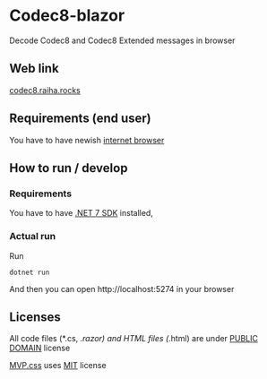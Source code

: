 # Codec8-blazor

Decode Codec8 and Codec8 Extended messages in browser

## Web link

[codec8.raiha.rocks](https://codec8.raiha.rocks/)

## Requirements (end user)

You have to have newish [internet browser](https://docs.microsoft.com/en-us/aspnet/core/blazor/supported-platforms?view=aspnetcore-7.0)

## How to run / develop

### Requirements

You have to have [.NET 7 SDK](https://dotnet.microsoft.com/en-us/download/dotnet/7.0) installed,

### Actual run

Run
```
dotnet run
```
  
And then you can open http://localhost:5274 in your browser

## Licenses

All code files (*.cs, *.razor) and HTML files (*.html) are under [PUBLIC DOMAIN](https://opensource.org/licenses/MIT) license

[MVP.css](https://github.com/andybrewer/mvp/) uses [MIT](https://opensource.org/licenses/MIT) license